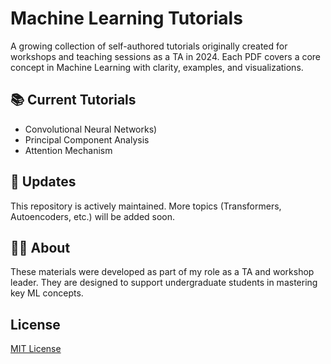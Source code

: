 # Machine Learning Tutorials

A growing collection of self-authored tutorials originally created for workshops and teaching sessions as a TA in 2024. Each PDF covers a core concept in Machine Learning with clarity, examples, and visualizations.

## 📚 Current Tutorials

- Convolutional Neural Networks)
- Principal Component Analysis
- Attention Mechanism

## 🔄 Updates

This repository is actively maintained. More topics (Transformers, Autoencoders, etc.) will be added soon.

## 🧑‍🏫 About

These materials were developed as part of my role as a TA and workshop leader. They are designed to support undergraduate students in mastering key ML concepts.

## License

[MIT License](LICENSE)
